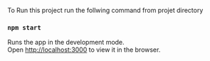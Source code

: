 To Run this project run the follwing command from projet directory

### `npm start`

Runs the app in the development mode.<br />
Open [http://localhost:3000](http://localhost:3000) to view it in the browser.
